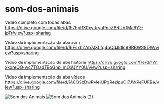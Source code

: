 # som-dos-animais

Vídeo completo com todas abas.
https://drive.google.com/file/d/1h7hpRX0xyUryuPncZBNUVfMa9Y3-jpTr/view?usp=sharing

Vídeo da implementação da aba som
https://drive.google.com/file/d/16FsxhZAb7JXLfq4bQdJIdIc99BBWG8DW/view?usp=sharing

Vídeo da implementação da aba história
https://drive.google.com/file/d/1W-xkoreQQ-wc7TOadTBoGnp_mObUYY0U/view?usp=sharing

Vídeo da implementação da aba vídeos
https://drive.google.com/file/d/1A6O3zDwPMeiUPgReplpuOj7JWPeFUFBe/view?usp=sharing

![Som dos Animais](https://github.com/ThiagoHBarros/som-dos-animais/assets/79154236/7a5dc1b0-89c7-47cc-9fb2-f56c8b4af57d)
![Som dos Animais (2)](https://github.com/ThiagoHBarros/som-dos-animais/assets/79154236/145fcde0-c3ff-480e-8253-e71281088f69)
